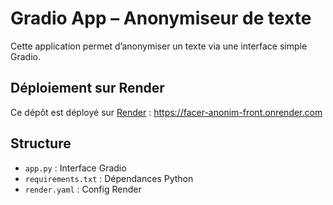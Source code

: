 # Gradio App – Anonymiseur de texte

Cette application permet d’anonymiser un texte via une interface simple Gradio.

## Déploiement sur Render

Ce dépôt est déployé sur [Render](https://render.com) : https://facer-anonim-front.onrender.com

## Structure

- `app.py` : Interface Gradio
- `requirements.txt` : Dépendances Python
- `render.yaml` : Config Render
